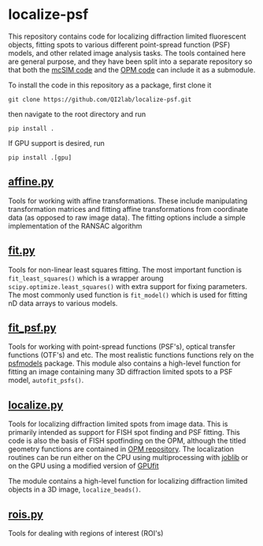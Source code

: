 # localize-psf
This repository contains code for localizing diffraction limited fluorescent objects, fitting spots to various
different point-spread function (PSF) models, and other related image analysis tasks. The tools
contained here are general purpose, and they have been split into a separate repository
so that both the [mcSIM code](https://github.com/QI2lab/mcSIM) and the 
[OPM code](https://github.com/QI2lab/OPM) can include it as a submodule.

To install the code in this repository as a package, first clone it

`git clone https://github.com/QI2lab/localize-psf.git`

then navigate to the root directory and run

`pip install .`

If GPU support is desired, run

`pip install .[gpu]`

## [affine.py](affine.py)
Tools for working with affine transformations. These include manipulating transformation matrices
and fitting affine transformations from coordinate data (as opposed to raw image data). The fitting
options include a simple implementation of the RANSAC algorithm

## [fit.py](fit.py)
Tools for non-linear least squares fitting. The most important function is `fit_least_squares()`
which is a wrapper aroung `scipy.optimize.least_squares()` with extra support for fixing
parameters. The most commonly used function is `fit_model()` which is used for fitting nD data
arrays  to various models.

## [fit_psf.py](fit_psf.py)
Tools for working with point-spread functions (PSF's), optical transfer functions (OTF's) and etc.
The most realistic functions functions rely on the 
[psfmodels](https://pypi.org/project/psfmodels/) package.
This module also contains a high-level function for fitting an image containing many
3D diffraction limited spots to a PSF model, `autofit_psfs()`.

## [localize.py](localize.py)
Tools for localizing diffraction limited spots from image data. This is primarily intended as
support for FISH spot finding and PSF fitting. This code is also the basis of
FISH spotfinding on the OPM, although the titled geometry functions are contained in
[OPM repository](https://github.com/QI2lab/OPM). The localization routines can be run either on the CPU using multiprocessing with 
[joblib](https://joblib.readthedocs.io/en/latest/) or on the GPU using a modified version of 
[GPUfit](https://github.com/QI2lab/Gpufit)

The module contains a high-level function for localizing diffraction limited objects in a 3D image,
`localize_beads()`.

## [rois.py](rois.py)
Tools for dealing with regions of interest (ROI's)
